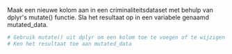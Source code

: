 Maak een nieuwe kolom aan in een criminaliteitsdataset met behulp van dplyr's mutate() functie. Sla het resultaat op in een variabele genaamd mutated_data.

```R
# Gebruik mutate() uit dplyr om een kolom toe te voegen of te wijzigen in je data frame
# Ken het resultaat toe aan mutated_data
```
